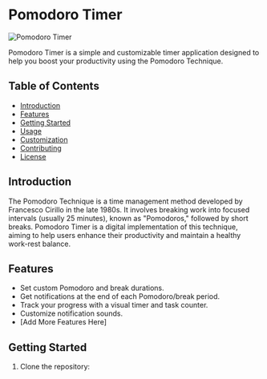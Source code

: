 # Pomodoro Timer

![Pomodoro Timer](https://github.com/islamoomostafa/PomodoroTimer/blob/main/assets/logo.png)

Pomodoro Timer is a simple and customizable timer application designed to help you boost your productivity using the Pomodoro Technique.

## Table of Contents

- [Introduction](#introduction)
- [Features](#features)
- [Getting Started](#getting-started)
- [Usage](#usage)
- [Customization](#customization)
- [Contributing](#contributing)
- [License](#license)

## Introduction

The Pomodoro Technique is a time management method developed by Francesco Cirillo in the late 1980s. It involves breaking work into focused intervals (usually 25 minutes), known as "Pomodoros," followed by short breaks. Pomodoro Timer is a digital implementation of this technique, aiming to help users enhance their productivity and maintain a healthy work-rest balance.

## Features

- Set custom Pomodoro and break durations.
- Get notifications at the end of each Pomodoro/break period.
- Track your progress with a visual timer and task counter.
- Customize notification sounds.
- [Add More Features Here]

## Getting Started

1. Clone the repository:
